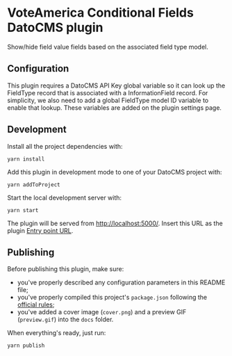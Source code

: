 # VoteAmerica Conditional Fields DatoCMS plugin

Show/hide field value fields based on the associated field type model.

## Configuration

This plugin requires a DatoCMS API Key global variable so it can look up the FieldType record
that is associated with a InformationField record. For simplicity, we also need to
add a global FieldType model ID variable to enable that lookup. These variables are added on the
plugin settings page.

## Development

Install all the project dependencies with:

```
yarn install
```

Add this plugin in development mode to one of your DatoCMS project with:

```
yarn addToProject
```

Start the local development server with:

```
yarn start
```

The plugin will be served from [http://localhost:5000/](http://localhost:5000/). Insert this URL as the plugin [Entry point URL](https://www.datocms.com/docs/plugins/creating-a-new-plugin/).

## Publishing

Before publishing this plugin, make sure:

* you've properly described any configuration parameters in this README file;
* you've properly compiled this project's `package.json` following the [official rules](https://www.datocms.com/docs/plugins/publishing/);
* you've added a cover image (`cover.png`) and a preview GIF (`preview.gif`) into the `docs` folder.

When everything's ready, just run:

```
yarn publish
```
